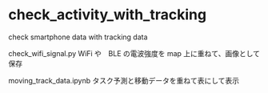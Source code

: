 # check_activity_with_tracking

check smartphone data with tracking data

check_wifi_signal.py
   WiFi や　BLE の電波強度を map 上に重ねて、画像として保存


moving_track_data.ipynb
   タスク予測と移動データを重ねて表にして表示

   